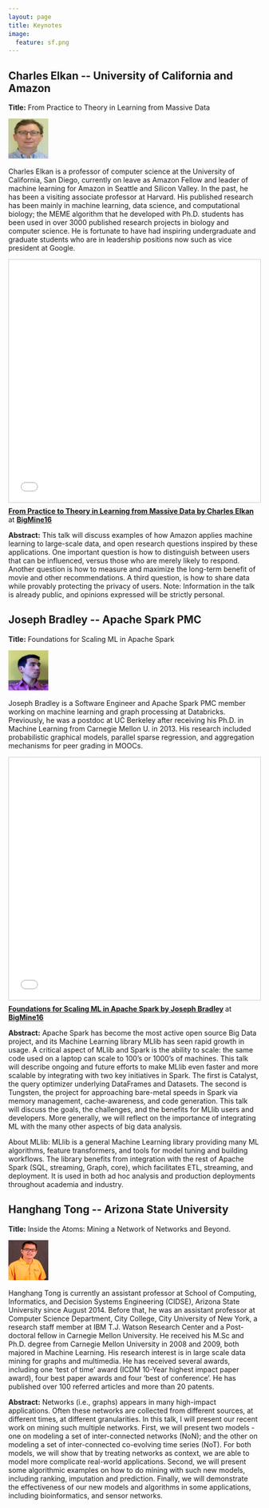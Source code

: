 ```yaml
---
layout: page
title: Keynotes
image:
  feature: sf.png
---
```



## Charles Elkan -- University of California and Amazon  <a name="elkan"></a>

**Title:** From Practice to Theory in Learning from Massive Data

<a href=""><img src="images/CElkan.jpg" alt="Charles Elkan" height="80" width="80" class="" /></a>

Charles Elkan is a professor of computer science at the
University of California, San Diego, currently on leave as Amazon
Fellow and leader of machine learning for Amazon in Seattle and
Silicon Valley. In the past, he has been a visiting associate
professor at Harvard. His published research has been mainly in
machine learning, data science, and computational biology; the MEME
algorithm that he developed with Ph.D. students has been used in over
3000 published research projects in biology and computer science. He
is fortunate to have had inspiring undergraduate and graduate students
who are in leadership positions now such as vice president at Google.

<iframe src="//www.slideshare.net/slideshow/embed_code/key/x5RwGgrmjjn3UP" width="595" height="485" frameborder="0" marginwidth="0" marginheight="0" scrolling="no" style="border:1px solid #CCC; border-width:1px; margin-bottom:5px; max-width: 100%;" allowfullscreen> </iframe> <div style="margin-bottom:5px"> <strong> <a href="//www.slideshare.net/BigDataMining/from-practice-to-theory-in-learning-from-massive-data-by-charles-elkan-at-bigmine16" title="From Practice to Theory in Learning from Massive Data by Charles Elkan at BigMine16" target="_blank">From Practice to Theory in Learning from Massive Data by Charles Elkan</a> </strong> at <strong><a target="_blank" href="//www.slideshare.net/BigDataMining">BigMine16</a></strong> </div>

**Abstract:** This talk will discuss examples of how Amazon applies
machine learning to large-scale data, and open research questions
inspired by these applications. One important question is how to
distinguish between users that can be influenced, versus those who are
merely likely to respond. Another question is how to measure and
maximize the long-term benefit of movie and other recommendations. A
third question, is how to share data while provably protecting the
privacy of users. Note: Information in the talk is already public, and
opinions expressed will be strictly personal.


## Joseph Bradley -- Apache Spark PMC <a name="brad"></a>

**Title:** Foundations for Scaling ML in Apache Spark

<a href=""><img src="images/JBradley.jpg" alt="Joseph Bradley" height="80" width="80" class="" /></a>

Joseph Bradley is a Software Engineer and Apache Spark PMC member working on machine learning and graph processing at Databricks. Previously, he was a postdoc at UC Berkeley after receiving his Ph.D. in Machine Learning from Carnegie Mellon U. in 2013. His research included probabilistic graphical models, parallel sparse regression, and aggregation mechanisms for peer grading in MOOCs.

<iframe src="//www.slideshare.net/slideshow/embed_code/key/f65lafk9qdkbIK" width="595" height="485" frameborder="0" marginwidth="0" marginheight="0" scrolling="no" style="border:1px solid #CCC; border-width:1px; margin-bottom:5px; max-width: 100%;" allowfullscreen> </iframe> <div style="margin-bottom:5px"> <strong> <a href="//www.slideshare.net/BigDataMining/foundations-for-scaling-ml-in-apache-spark-by-joseph-bradley-at-bigmine16" title="Foundations for Scaling ML in Apache Spark by Joseph Bradley at BigMine16" target="_blank">Foundations for Scaling ML in Apache Spark by Joseph Bradley</a> </strong> at <strong><a target="_blank" href="//www.slideshare.net/BigDataMining">BigMine16</a></strong> </div>

**Abstract:** Apache Spark has become the most active open source Big Data project, and its Machine Learning library MLlib has seen rapid growth in usage.  A critical aspect of MLlib and Spark is the ability to scale: the same code used on a laptop can scale to 100’s or 1000’s of machines.  This talk will describe ongoing and future efforts to make MLlib even faster and more scalable by integrating with two key initiatives in Spark.  The first is Catalyst, the query optimizer underlying DataFrames and Datasets.  The second is Tungsten, the project for approaching bare-metal speeds in Spark via memory management, cache-awareness, and code generation.  This talk will discuss the goals, the challenges, and the benefits for MLlib users and developers.  More generally, we will reflect on the importance of integrating ML with the many other aspects of big data analysis.

About MLlib: MLlib is a general Machine Learning library providing many ML algorithms, feature transformers, and tools for model tuning and building workflows.  The library benefits from integration with the rest of Apache Spark (SQL, streaming, Graph, core), which facilitates ETL, streaming, and deployment.  It is used in both ad hoc analysis and production deployments throughout academia and industry.


## Hanghang Tong -- Arizona State University <a name="tong"></a>

**Title:** Inside the Atoms: Mining a Network of Networks and Beyond.

<a href=""><img src="images/hh.png" alt="Hanghang Tong" height="80" width="80" class="" /></a>

Hanghang Tong is currently an assistant professor at School of Computing, Informatics, and Decision Systems Engineering (CIDSE), Arizona State University since August 2014.  Before that, he was an assistant professor at Computer Science Department, City College, City University of New York, a research staff member at IBM T.J. Watson Research Center and a Post-doctoral fellow in Carnegie Mellon University. He received his M.Sc and Ph.D. degree from Carnegie Mellon University in 2008 and 2009, both majored in Machine Learning. His research interest is in large scale data mining for graphs and multimedia. He has received several awards, including one ‘test of time’ award (ICDM 10-Year highest impact paper award), four best paper awards and four ‘best of conference’. He has published over 100 referred articles and more than 20 patents.

**Abstract:** Networks (i.e., graphs) appears in many high-impact applications. Often these networks are collected from different sources, at different times, at different granularities. In this talk, I will present our recent work on mining such multiple networks. First, we will present two models - one on modeling a set of inter-connected networks (NoN); and the other on modeling a set of inter-connected co-evolving time series (NoT). For both models, we will show that by treating networks as context, we are able to model more complicate real-world applications. Second, we will present some algorithmic examples on how to do mining with such new models, including ranking, imputation and prediction. Finally, we will demonstrate the effectiveness of our new models and algorithms in some applications, including bioinformatics, and sensor networks.


